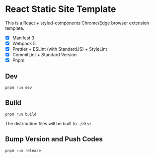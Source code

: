 # React Static Site Template

This is a React + styled-components Chrome/Edge browser extension template.

- [x] Manifest 3
- [x] Webpack 5
- [x] Prettier + ESLint (with StandardJS) + StyleLint
- [x] CommitLint + Standard Version
- [x] Pnpm

## Dev

```
pnpm run dev
```

## Build

```
pnpm run build
```

The distribution files will be built to `./dist`

## Bump Version and Push Codes

```
pnpm run release
```
